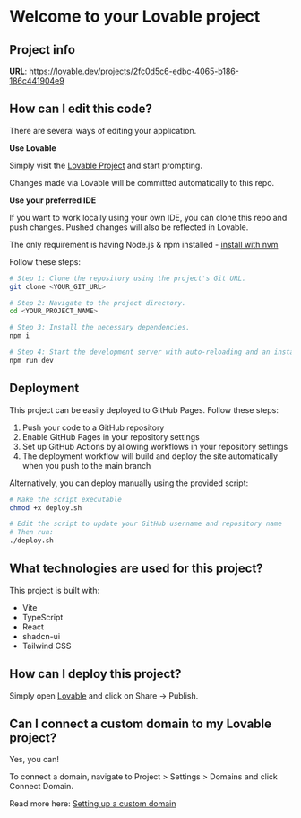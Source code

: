 
# Welcome to your Lovable project

## Project info

**URL**: https://lovable.dev/projects/2fc0d5c6-edbc-4065-b186-186c441904e9

## How can I edit this code?

There are several ways of editing your application.

**Use Lovable**

Simply visit the [Lovable Project](https://lovable.dev/projects/2fc0d5c6-edbc-4065-b186-186c441904e9) and start prompting.

Changes made via Lovable will be committed automatically to this repo.

**Use your preferred IDE**

If you want to work locally using your own IDE, you can clone this repo and push changes. Pushed changes will also be reflected in Lovable.

The only requirement is having Node.js & npm installed - [install with nvm](https://github.com/nvm-sh/nvm#installing-and-updating)

Follow these steps:

```sh
# Step 1: Clone the repository using the project's Git URL.
git clone <YOUR_GIT_URL>

# Step 2: Navigate to the project directory.
cd <YOUR_PROJECT_NAME>

# Step 3: Install the necessary dependencies.
npm i

# Step 4: Start the development server with auto-reloading and an instant preview.
npm run dev
```

## Deployment

This project can be easily deployed to GitHub Pages. Follow these steps:

1. Push your code to a GitHub repository
2. Enable GitHub Pages in your repository settings
3. Set up GitHub Actions by allowing workflows in your repository settings
4. The deployment workflow will build and deploy the site automatically when you push to the main branch

Alternatively, you can deploy manually using the provided script:

```sh
# Make the script executable
chmod +x deploy.sh

# Edit the script to update your GitHub username and repository name
# Then run:
./deploy.sh
```

## What technologies are used for this project?

This project is built with:

- Vite
- TypeScript
- React
- shadcn-ui
- Tailwind CSS

## How can I deploy this project?

Simply open [Lovable](https://lovable.dev/projects/2fc0d5c6-edbc-4065-b186-186c441904e9) and click on Share -> Publish.

## Can I connect a custom domain to my Lovable project?

Yes, you can!

To connect a domain, navigate to Project > Settings > Domains and click Connect Domain.

Read more here: [Setting up a custom domain](https://docs.lovable.dev/tips-tricks/custom-domain#step-by-step-guide)

